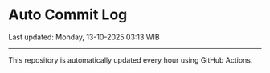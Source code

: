 # Auto Commit Log

Last updated: Monday, 13-10-2025 03:13 WIB

---

This repository is automatically updated every hour using GitHub Actions.
